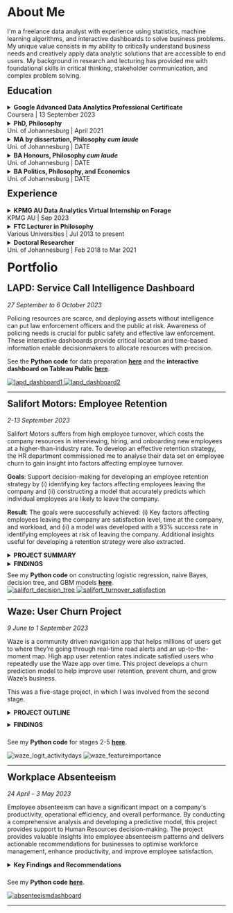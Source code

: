 <style>
h1 {margin-top: 15px;
   }
h2 {margin-top: 13px;
   }
details details {
   margin: 9px;
   }
summary {margin-top: 3px;
   }
ul {margin-top: 3px;
    margin-bottom: 6px;
   }
ol {margin-top: 3px;
    margin-bottom: 3px;
   }
</style>

<h1>About Me</h1>

<p>I'm a freelance data analyst with experience using statistics, machine learning algorithms, and interactive dashboards to solve business problems. My unique value consists in my ability to critically understand business needs and creatively apply data analytic solutions that are accessible to end users. My background in research and lecturing has provided me with foundational skills in critical thinking, stakeholder communication, and complex problem solving.</p>

<h2>Education</h2>

<details>
   <summary>
      <strong>Google Advanced Data Analytics Professional Certificate</strong> <br/>Coursera | 13 September 2023
   </summary>

   <ul>
      <li>This is what I did in the course.</li>
      <li>And then I did this.</li>
   </ul>
</details>

<details>
   <summary>
      <strong>PhD, Philosophy</strong><br/>Uni. of Johannesburg | April 2021
   </summary>

   <ul>
      <li>Developed and <strong><a href="https://hdl.handle.net/10210/477827" target="_blank">published a dissertation</a></strong> on a new theory of the normativity of rationality &ndash; examined and approved by global experts &ndash; by critically synthesising key theoretical elements of rational-coherentism and intellectual virtue.</li>
      <li>Successfully motivated for over R450K in funding from research grants by effectively communicating the nature and purpose of my research project that is accessible and shows its relevance and impact.</li>
   </ul>
</details>

<details>
  <summary>
    <strong>MA by dissertation, Philosophy <em>cum laude</em></strong><br/>Uni. of Johannesburg | DATE
  </summary>

  <ul>
     <li>Achieved a first-degree grade (<em>cum laude</em>) for a research dissertation defending an epistemological interpretation of Immanuel Kant's doctrine of transcendental idealism.</li>
     <li>Successfully motivated for over R96K in funding from research grants by effectively communicating the nature and purpose of my research project that is accessible and shows its relevance and impact.</li>
  </ul>
</details>

<details>
   <summary>
     <strong>BA Honours, Philosophy <em>cum laude</em></strong><br/>Uni. of Johannesburg | DATE
   </summary>

   <ul>
      <li>Achieved a first-degree grade (<em>cum laude</em>) for an intensive Philosophy Honours programme covering themes in metaphysics & epistemology, philosophy of language, and postmodernism.</li>
      <li>Achieved a distinction for my year-long mini-dissertaion on Paul Ricoeur's hermeneutic interpretation of Edmund Husserl's phenomenology.</li>
   </ul>
</details>

<details>
  <summary>
    <strong>BA Politics, Philosophy, and Economics</strong><br/>Uni. of Johannesburg | DATE
  </summary>

  <ul>
    <li>This is what I did in my Bachelors.</li>
  </ul>
</details>

<h2>Experience</h2>

<details>
  <summary>
    <strong>KPMG AU Data Analytics Virtual Internship on Forage</strong><br/>KPMG AU | Sep 2023
  </summary>

   <ul>
      <li>Completed a simulation focused on advising a client on customer targeting with the Data, Analytics & Modelling team</li>
      <li>Assessed data quality and completeness in preparation for analysis</li>
      <li>Analysed data to target high-value customers based on demographics and attributes</li>
      <li>Developed dashboards to communicate findings with visuals</li>
   </ul>
</details>

<details>
  <summary>
    <strong>FTC Lecturer in Philosophy</strong><br/>Various Universities | Jul 2013 to present
   </summary>

  <ul>
     <li>10 years of experience teaching more than 19 modules in Ethics and Philosphy at:</li>
     <ul>
        <li>Biko Centre for Bioethics (Wits Uni.)</li>
        <li>University of Johannesburg</li>
        <li>University of Pretoria</li>
        <li>University of Zululand</li>
     </ul>
     <li>Achieved over 80% success rate for all but two modules by leveraging blended learning techniques, developing tutor capacity, and using exciting experiemental and collaborative teaching techniques.</li>
     <li>When taking over low-performing modules in 2014 and 2019, I increased success rates by <strong>29 percentage points</strong> (49% to 78%) and <strong>11 percentage points</strong> (73% to 84%) respectively by transforming syllabuses to avoid previous years' pitfalls and to open-mindedly address students' contextual needs.</li>
  </ul>
</details>

<details>
  <summary>
    <strong>Doctoral Researcher</strong><br/>Uni. of Johannesburg | Feb 2018 to Mar 2021
  </summary>

   <ul>
      <li>I researched stuff.</li>
   </ul>
</details>

<h1>Portfolio</h1>

<!--
<h2>Student Performance in Ethics Course</h2>

_24 July 2023 – (Ongoing)_

---
-->

<h2><strong>LAPD</strong>: Service Call Intelligence Dashboard</h2>

<em>27 September to 6 October 2023</em>

Policing resources are scarce, and deploying assets without intelligence can put law enforcement officers and the public at risk. Awareness of policing needs is crucial for public safety and effective law enforcement. These interactive dashboards provide critical location and time-based information enable decisionmakers to allocate resources with precision.

See the <strong>Python code</strong> for data preparation <strong><a href="https://github.com/DStrix66/lapd-dashboard/blob/main/lapd_eda.ipynb" target="_blank">here</a></strong> and the <strong>interactive dashboard on Tableau Public</strong> <strong><a href="https://public.tableau.com/app/profile/david.scholtz/viz/LAPDServiceCalls2019-2023fin/Story1" target="_blank">here</a></strong>.

<a href="https://public.tableau.com/app/profile/david.scholtz/viz/LAPDServiceCalls2019-2023fin/Story1" target="_blank">
  <img src="portfolio_images/lapd1.png" alt="lapd_dashboard1">
</a>

<a href="https://public.tableau.com/app/profile/david.scholtz/viz/LAPDServiceCalls2019-2023fin/Story1" target="_blank">
  <img src="portfolio_images/lapd2.png" alt="lapd_dashboard2">
</a>

---

<h2><strong>Salifort Motors</strong>: Employee Retention</h2>

<em>2-13 September 2023</em>

Salifort Motors suffers from high employee turnover, which costs the company resources in interviewing, hiring, and onboarding new employees at a higher-than-industry rate. To develop an effective retention strategy, the HR department commissioned me to analyse their data set on employee churn to gain insight into factors affecting employee turnover.

<strong>Goals</strong>: Support decision-making for developing an employee retention strategy by (i) identifying key factors affecting employees leaving the company and (ii) constructing a model that accurately predicts which individual employees are likely to leave the company.

<strong>Result</strong>: The goals were successfully achieved: (i) Key factors affecting employees leaving the company are satisfaction level, time at the company, and workload, and (ii) a model was developed with a 93% success rate in identifying employees at risk of leaving the company. Additional insights useful for developing a retention strategy were also extracted.

<details>
   <summary><strong>PROJECT SUMMARY</strong></summary>
   
An EDA was conducted to clean and prepare the data set for predictive modelling. Features were extracted and selected iteratively in parallel with testing various binomial classification ML models, namely logistic regression, naïve Bayes, decision-tree, and tree-based gradient boosting machine. The latter two models were highly successful at predicting employee turnover with similar performance metrics (a precision of 97% and a recall of 92-93%). Both models identified the same factors as impacting employees leaving the company, namely satisfaction, time at the company, and workload.
</details>

<details>
   <summary><strong>FINDINGS</strong></summary>

These factors (satisfaction, time at the company, and workload) do not have simple linear relationships to turnover. For example, employees within certain high and low satisfaction intervals were both more likely to leave. Thus, further investigation is required to determine the nature of the impact these factors have on employees leaving. This would be informative for developing a nuanced and effective employee retention strategy.

Additional findings useful to the goal that were not part of the initial project plan were also identified, mostly with regards to employee management. For instance, there doesn’t appear to be a clear process for promoting high-performing employees, or for developing capacity in struggling employees.
</details>

<br style="line-height: 0.6;">
See my <strong>Python code</strong> on constructing logistic regression, naive Bayes, decision tree, and GBM models <strong><a href="https://github.com/DStrix66/salifort-motors-employee-retention.git" target="_blank">here</a></strong>.<br style="line-height: 0.6;">

<!-- <img src="portfolio_images/salifort_decision_tree.svg" alt="salifort_decision_tree"> -->

<a href="http://davidscholtz.co.za/portfolio_images/salifort_decision_tree.svg" target="_blank">
  <img src="portfolio_images/salifort_decision_tree.svg" alt="salifort_decision_tree">
</a>


<!-- <img src="portfolio_images/salifort_turnover_satisfaction.png" alt="salifort_turnover_satisfaction">  -->

<a href="http://davidscholtz.co.za/portfolio_images/salifort_turnover_satisfaction.png" target="_blank">
  <img src="portfolio_images/salifort_turnover_satisfaction.png" alt="salifort_turnover_satisfaction">
</a>

---

<h2><strong>Waze</strong>: User Churn Project</h2>

<em>9 June to 1 September 2023</em>

Waze is a community driven navigation app that helps millions of users get to where they’re going through real-time road alerts and an up-to-the-moment map. High app user retention rates indicate satisfied users who repeatedly use the Waze app over time. This project develops a churn prediction model to help improve user retention, prevent churn, and grow Waze’s business.

This was a five-stage project, in which I was involved from the second stage.

<details>
   <summary><strong>PROJECT OUTLINE</strong></summary>
   
   <details>
      <summary><strong><em>Stage 1: Project proposal</em></strong> (not involved)</summary>

<ol type="1">
   <li>Data was imported and explored for useful user churn information</li>
   <li>A project proposal was accepted by Waze for an in-depth EDA (stage 2), statistical testing (stage 3), and predictive modelling (stages 4 & 5)</li>
</ol>
   </details>
   
   <details>
      <summary><strong><em>Stage 2: EDA</em></strong> (9-12 June 2023)</summary>

<ol type="1">
   <li>Churn rate is highest for users who didn’t drive using the app much in the last month</li>
   <li>Device types had similar churn rates</li>
   <li>Key conclusion: Statistical tests need to be run on variable classes (e.g., device used) to determine significant relationships with churn</li>
</ol>
   </details>

<details>
   <summary><strong><em>Stage 3: Two-sample hypothesis test</em></strong> (24-28 June 2023)</summary>

<ol type="1">
   <li>Calculations show that iPhone users have a higher average use of the app compared to Android users</li>
   <li>However, this difference is not statistically significant</li>
   <li>Key conclusion: More marketing-relevant data is needed for statistically examining churn by device use and other variables.</li>
</ol>
</details>

<details>
   <summary><strong><em>Stage 4:Logistic regression analysis</em></strong> (17-20 July 2023)</summary>

<ol type="1">
   <li>Ran a binomial logistic regression with slightly better than benchmark precision but very low recall</li>
   <li>Contrary to what was expected from EDA findings, the amount of driving was the second-least-important variable for predicting churn</li>
</ol>
</details>

<details>
   <summary><strong><em>Stage 5: Predictive classification models</em></strong> (28 August to 1 September 2023)</summary>

<ol type="1">
   <li>Features of interest were extracted, and a random forest model and a GBM model on predicting user churn were developed and performances compared</li>
   <li>The GBM outperformed the random forest model, and it had similar levels of precision and accuracy to the logistic regression, with a much better (though still unsatisfactory) recall score</li>
   <li>The models confirmed the insufficiency of the data and the need for driver-level data collection (e.g., drive times and geographic information) and user interaction with the app (e.g., input a road hazard).</li>
</ol>
</details>
<br style="line-height: 0.6;">
</details>
<br style="line-height: 0.6;">
<details>
<summary><strong>FINDINGS</strong></summary>

It was established that the data is insufficient for reliably predicting user churn and that further granular data is needed on app usage and geography. Given the data, it could be determined that users who are professional drivers and who use the app more in a month are the biggest predictors of whether a user will churn or be retained.

</details>

<br style="line-height: 0.6;">See my <strong>Python code</strong> for stages 2-5 <strong><a href="https://github.com/DStrix66/waze-user-churn.git" target="_blank">here</a></strong>.<br>

<img src="portfolio_images/waze_logit_activitydays.png" alt="waze_logit_activitydays">

<img src="portfolio_images/waze_gbm_feature_importance2.png" alt="waze_featureimportance">

---

<h2><strong>Workplace Absenteeism</strong></h2>

<em>24 April – 3 May 2023</em>

Employee absenteeism can have a significant impact on a company's productivity, operational efficiency, and overall performance. By conducting a comprehensive analysis and developing a predictive model, this project provides support to Human Resources decision-making. The project provides valuable insights into employee absenteeism patterns and delivers actionable recommendations for businesses to optimise workforce management, enhance productivity, and improve employee satisfaction.

<details>
<summary><strong>Key Findings and Recommendations</strong></summary>

<ul>
    <li>Scheduled medical appointments tend not to result in excessive workplace absenteeism, whereas having unplanned medical needs is a strong predictor</li>
    <li>HR is recommended to consider interventions to improve employee health and early medical need detection, e.g.:</li>
    <ul>
        <li>scheduling regular medical check-ups at company cost</li>
        <li>driving improved health culture in the workplace (e.g., a workplace gym, canteen that serves balanced meals)</li>
    </ul>
    <li>Employees staying further from work and with more children may be offered benefits like a tax-deductible company fuel card or a partial work-from-home accommodation</li>
</ul>
</details>

<br style="line-height: 0.6;">See my <strong>Python code</strong> <strong><a href="https://github.com/DStrix66/waze-user-churn.git" target="_blank">here</a></strong>.<br>

<a href="http://davidscholtz.co.za/portfolio_images/absenteeism.png" target="_blank">
  <img src="portfolio_images/absenteeism.png" alt="absenteeismdashboard">
</a>

---
